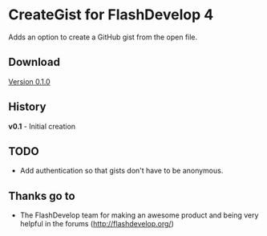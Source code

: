 # CreateGist for FlashDevelop 4

Adds an option to create a GitHub gist from the open file.  

## Download
[Version 0.1.0]()  

## History 
**v0.1** - Initial creation  

## TODO
- Add authentication so that gists don't have to be anonymous.  

## Thanks go to

- The FlashDevelop team for making an awesome product and being very helpful in the forums (http://flashdevelop.org/)